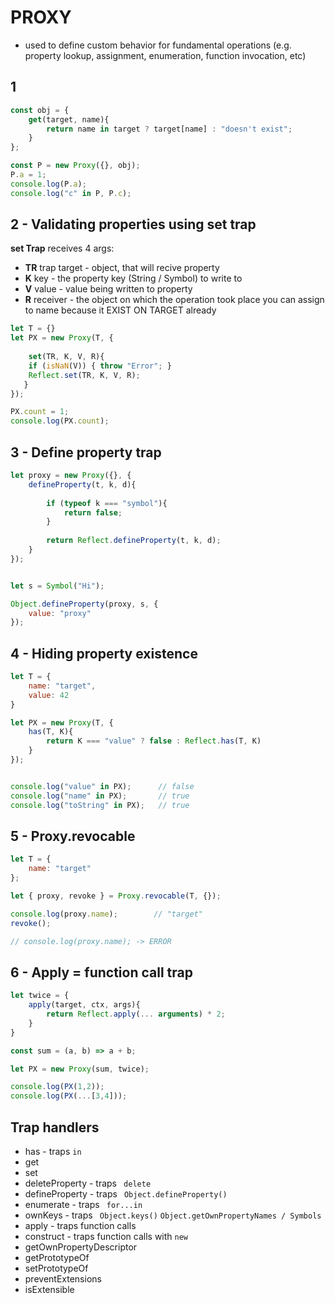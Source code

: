 # PROXY
* used to define custom behavior for fundamental operations (e.g. property lookup, assignment, enumeration, function invocation, etc)


## 1
```js
const obj = {
    get(target, name){
        return name in target ? target[name] : "doesn't exist";
    }
};

const P = new Proxy({}, obj);
P.a = 1;
console.log(P.a);
console.log("c" in P, P.c);
```



## 2 - Validating properties using set trap
**set Trap** receives 4 args:
* **TR** trap target - object, that will recive property
* **K** key - the property key (String / Symbol) to write to
* **V** value - value being written to property
* **R** receiver - the object on which the operation took place
you can assign to name because it EXIST ON TARGET already
```js
let T = {}
let PX = new Proxy(T, {
   
    set(TR, K, V, R){
    if (isNaN(V)) { throw "Error"; }
    Reflect.set(TR, K, V, R);
   } 
});

PX.count = 1;
console.log(PX.count);
```


## 3 - Define property trap
```js
let proxy = new Proxy({}, {
    defineProperty(t, k, d){
        
        if (typeof k === "symbol"){
            return false;
        }
        
        return Reflect.defineProperty(t, k, d);
    }
});


let s = Symbol("Hi");

Object.defineProperty(proxy, s, {
    value: "proxy"
});
```

## 4 - Hiding property existence
```js
let T = {
    name: "target",
    value: 42
}

let PX = new Proxy(T, {
    has(T, K){
        return K === "value" ? false : Reflect.has(T, K)
    }
});


console.log("value" in PX);      // false
console.log("name" in PX);       // true
console.log("toString" in PX);   // true
```



## 5 - Proxy.revocable
```js
let T = {
    name: "target"
};

let { proxy, revoke } = Proxy.revocable(T, {});

console.log(proxy.name);        // "target"
revoke();

// console.log(proxy.name); -> ERROR
```


## 6 - Apply = function call trap
```js
let twice = {
    apply(target, ctx, args){
        return Reflect.apply(... arguments) * 2;
    }
}

const sum = (a, b) => a + b;

let PX = new Proxy(sum, twice);

console.log(PX(1,2));
console.log(PX(...[3,4]));
```



## Trap handlers
* has - traps ```in```
* get
* set
* deleteProperty - traps ``` delete```
* defineProperty - traps ``` Object.defineProperty()```
* enumerate - traps ``` for...in```
* ownKeys - traps ``` Object.keys()``` ```Object.getOwnPropertyNames / Symbols```
* apply - traps function calls
* construct - traps function calls with ```new```
* getOwnPropertyDescriptor
* getPrototypeOf
* setPrototypeOf
* preventExtensions
* isExtensible
